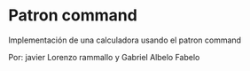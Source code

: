 # Patron command 
Implementación de una calculadora usando el patron command 

Por: javier Lorenzo rammallo y Gabriel Albelo Fabelo

